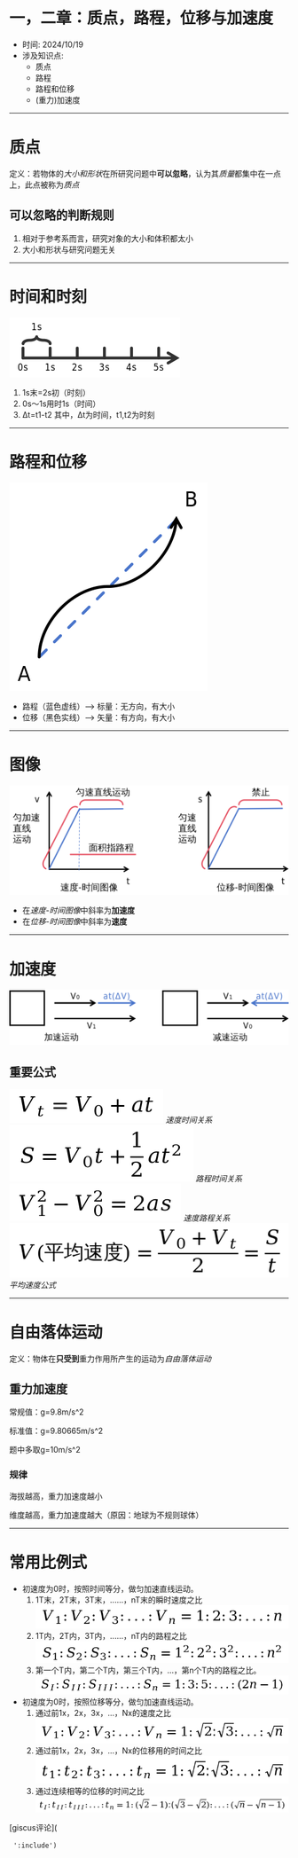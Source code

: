 # 一，二章：质点，路程，位移与加速度

- 时间: 2024/10/19
- 涉及知识点:
  - 质点
  - 路程
  - 路程和位移
  - (重力)加速度
---
# 质点
定义：若物体的*大小和形状*在所研究问题中**可以忽略**，认为其*质量*都集中在一点上，此点被称为*质点*

## 可以忽略的判断规则
1. 相对于参考系而言，研究对象的大小和体积都太小
2. 大小和形状与研究问题无关

---

# 时间和时刻
![](/img/studynotes/物理/必修一/一，二章：质点，路程，位移与加速度/时间和时刻1.png)
1. 1s末=2s初（时刻）
2. 0s～1s用时1s（时间）
3. Δt=t1-t2 其中，Δt为时间，t1,t2为时刻

---

# 路程和位移
![](/img/studynotes/物理/必修一/一，二章：质点，路程，位移与加速度/路程与位移1.png)
 - 路程（蓝色虚线）--> 标量：无方向，有大小
 - 位移（黑色实线）--> 矢量：有方向，有大小

---

# 图像
![](/img/studynotes/物理/必修一/一，二章：质点，路程，位移与加速度/图像.png)
- 在*速度-时间图像*中斜率为**加速度**
- 在*位移-时间图像*中斜率为**速度**

---

# 加速度
![](/img/studynotes/物理/必修一/一，二章：质点，路程，位移与加速度/加速度.png)
## 重要公式
![](/img/studynotes/物理/必修一/一，二章：质点，路程，位移与加速度/速度公式.png)
*速度时间关系*
![](/img/studynotes/物理/必修一/一，二章：质点，路程，位移与加速度/路程公式.png)
*路程时间关系*
![](/img/studynotes/物理/必修一/一，二章：质点，路程，位移与加速度/路程公式1.png)
*速度路程关系*
![](/img/studynotes/物理/必修一/一，二章：质点，路程，位移与加速度/平均速度公式.png)
*平均速度公式*

---

# 自由落体运动

定义：物体在**只受到**重力作用所产生的运动为*自由落体运动*

## 重力加速度

常规值：g=9.8m/s^2

标准值：g=9.80665m/s^2

题中多取g=10m/s^2

### 规律

海拔越高，重力加速度越小

维度越高，重力加速度越大（原因：地球为不规则球体）

---

# 常用比例式
 - 初速度为0时，按照时间等分，做匀加速直线运动。
	1. 1T末，2T末，3T末，......，nT末的瞬时速度之比
		![](/img/studynotes/物理/必修一/一，二章：质点，路程，位移与加速度/重要公式1.png)
	2. 1T内，2T内，3T内，......，nT内的路程之比
		![](/img/studynotes/物理/必修一/一，二章：质点，路程，位移与加速度/重要公式2.png)
	3. 第一个T内，第二个T内，第三个T内，...，第n个T内的路程之比。
		![](/img/studynotes/物理/必修一/一，二章：质点，路程，位移与加速度/重要公式3.png)
- 初速度为0时，按照位移等分，做匀加速直线运动。
	1. 通过前1x，2x，3x，...，Nx的速度之比
		![](/img/studynotes/物理/必修一/一，二章：质点，路程，位移与加速度/重要公式4.png)
	2. 通过前1x，2x，3x，...，Nx的位移用的时间之比
		![](/img/studynotes/物理/必修一/一，二章：质点，路程，位移与加速度/重要公式5.png)
	3. 通过连续相等的位移的时间之比
		![](/img/studynotes/物理/必修一/一，二章：质点，路程，位移与加速度/重要公式6.png)

[giscus评论](
<script src="https://giscus.app/client.js"
        data-repo="blockhaity/studynotes"
        data-repo-id="R_kgDONCNzVQ"
        data-category="Giscus评论"
        data-category-id="DIC_kwDONCNzVc4CjeVt"
        data-mapping="title"
        data-strict="0"
        data-reactions-enabled="1"
        data-emit-metadata="0"
        data-input-position="top"
        data-theme="preferred_color_scheme"
        data-lang="zh-CN"
        data-loading="lazy"
        crossorigin="anonymous"
        async>
</script>
	 ':include')